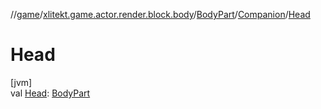 //[game](../../../../index.md)/[xlitekt.game.actor.render.block.body](../../index.md)/[BodyPart](../index.md)/[Companion](index.md)/[Head](-head.md)

# Head

[jvm]\
val [Head](-head.md): [BodyPart](../index.md)
